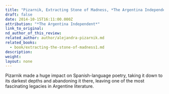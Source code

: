 ```yaml
---
title: "Pizarnik, Extracting Stone of Madness, *The Argentina Independent*"
draft: false
date: 2014-10-15T16:11:00.000Z
attribution: "*The Argentina Independent*"
link_to_original:
nd_author_of_this_review:
related_author: author/alejandra-pizarnik.md
related_books:
  - book/extracting-the-stone-of-madness1.md
description:
weight:
layout: none
---
```

Pizarnik made a huge impact on Spanish-language poetry, taking it down to its darkest depths and abandoning it there, leaving one of the most fascinating legacies in Argentine literature.

